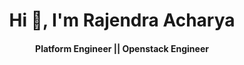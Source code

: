 <h1 align="center">Hi 👋, I'm Rajendra Acharya</h1>
<h4 align="center">Platform Engineer || Openstack Engineer </h4>




